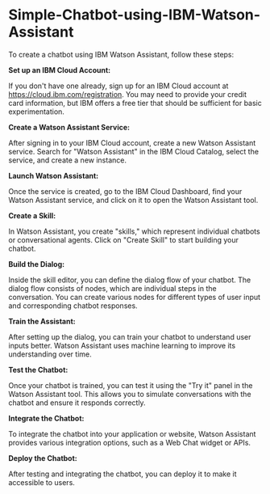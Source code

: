 # Simple-Chatbot-using-IBM-Watson-Assistant

To create a chatbot using IBM Watson Assistant, follow these steps:

**Set up an IBM Cloud Account:** 

If you don't have one already, sign up for an IBM Cloud account at https://cloud.ibm.com/registration. You may need to provide your credit card information, but IBM offers a free tier that should be sufficient for basic experimentation.

**Create a Watson Assistant Service:**

After signing in to your IBM Cloud account, create a new Watson Assistant service. Search for "Watson Assistant" in the IBM Cloud Catalog, select the service, and create a new instance.

**Launch Watson Assistant:**

Once the service is created, go to the IBM Cloud Dashboard, find your Watson Assistant service, and click on it to open the Watson Assistant tool.

**Create a Skill:** 

In Watson Assistant, you create "skills," which represent individual chatbots or conversational agents. Click on "Create Skill" to start building your chatbot.

**Build the Dialog:** 

Inside the skill editor, you can define the dialog flow of your chatbot. The dialog flow consists of nodes, which are individual steps in the conversation. You can create various nodes for different types of user input and corresponding chatbot responses.

**Train the Assistant:** 

After setting up the dialog, you can train your chatbot to understand user inputs better. Watson Assistant uses machine learning to improve its understanding over time.

**Test the Chatbot:** 

Once your chatbot is trained, you can test it using the "Try it" panel in the Watson Assistant tool. This allows you to simulate conversations with the chatbot and ensure it responds correctly.

**Integrate the Chatbot:**

To integrate the chatbot into your application or website, Watson Assistant provides various integration options, such as a Web Chat widget or APIs.

**Deploy the Chatbot:**

After testing and integrating the chatbot, you can deploy it to make it accessible to users.
